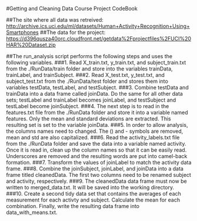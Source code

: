#Getting and Cleaning Data Course Project CodeBook

##The site where all data was retreived: http://archive.ics.uci.edu/ml/datasets/Human+Activity+Recognition+Using+Smartphones
##The data for the project: https://d396qusza40orc.cloudfront.net/getdata%2Fprojectfiles%2FUCI%20HAR%20Dataset.zip

##The run_analysis script performs the following steps and uses the following variables.
###1. Read X_train.txt, y_train.txt, and subject_train.txt from the ./RunData/train folder and store into the variables trainData, trainLabel, and trainSubject.
###2. Read X_test.txt, y_test.txt, and subject_test.txt from the ./RunData/test folder and stores them into variables testData, testLabel, and testSubject.
###3. Combine testData and trainData into a data frame called joinData. Do the same for all other data sets; testLabel and trainLabel becomes joinLabel, and testSubject and testLabel become joinSubject.
###4. The next step is to read in the features.txt file from the ./RunData folder and store it into a variable named features. Only the mean and standard deviations are extracted. This resulting set is set to the variable joinData.
###5. In order to allow analysis, the columns names need to changed. The () and - symbols are removed, mean and std are also capitalized.
###6. Read the activity_labels.txt file from the ./RunData folder and save the data into a variable named activity. Once it is read in, clean up the column names so that it can be easily read. Underscores are removed and the resulting words are put into camel-back formation.
###7. Transform the values of joinLabel to match the activity data frame.
###8. Combine the joinSubject, joinLabel, and joinData into a data frame titled cleanedData. The first two columns need to be renamed subject and activity, respectively.
###9. The cleanedData data frame must now be written to merged_data.txt. It will be saved into the working directory.
###10. Create a second tidy data set that contains the averages of each measurement for each activty and subject. Calculate the mean for each combination. Finally, write the resulting data frame into data_with_means.txt.